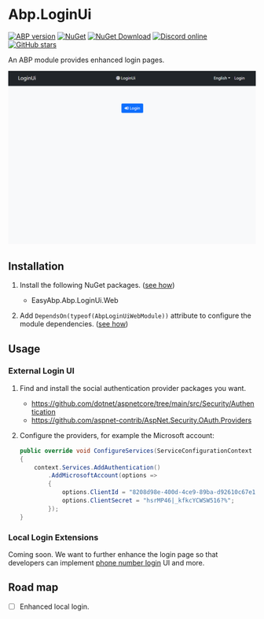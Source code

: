 # Abp.LoginUi

[![ABP version](https://img.shields.io/badge/dynamic/xml?style=flat-square&color=yellow&label=abp&query=%2F%2FProject%2FPropertyGroup%2FAbpVersion&url=https%3A%2F%2Fraw.githubusercontent.com%2FEasyAbp%2FAbp.LoginUi%2Fmaster%2FDirectory.Build.props)](https://abp.io)
[![NuGet](https://img.shields.io/nuget/v/EasyAbp.Abp.LoginUi.Web.svg?style=flat-square)](https://www.nuget.org/packages/EasyAbp.Abp.LoginUi.Web)
[![NuGet Download](https://img.shields.io/nuget/dt/EasyAbp.Abp.LoginUi.Web.svg?style=flat-square)](https://www.nuget.org/packages/EasyAbp.Abp.LoginUi.Web)
[![Discord online](https://badgen.net/discord/online-members/S6QaezrCRq?label=Discord)](https://discord.gg/S6QaezrCRq)
[![GitHub stars](https://img.shields.io/github/stars/EasyAbp/Abp.LoginUi?style=social)](https://www.github.com/EasyAbp/Abp.LoginUi)

An ABP module provides enhanced login pages.

![demo.gif](/modules/Abp.LoginUi/images/WithMicrosoft.apng)

## Installation

1. Install the following NuGet packages. ([see how](https://github.com/EasyAbp/EasyAbpGuide/blob/master/docs/How-To.md#add-nuget-packages))

    * EasyAbp.Abp.LoginUi.Web

1. Add `DependsOn(typeof(AbpLoginUiWebModule))` attribute to configure the module dependencies. ([see how](https://github.com/EasyAbp/EasyAbpGuide/blob/master/docs/How-To.md#add-module-dependencies))

## Usage

### External Login UI

1. Find and install the social authentication provider packages you want.
   * https://github.com/dotnet/aspnetcore/tree/main/src/Security/Authentication
   * https://github.com/aspnet-contrib/AspNet.Security.OAuth.Providers

2. Configure the providers, for example the Microsoft account:
   ```c#
   public override void ConfigureServices(ServiceConfigurationContext context)
   {
       context.Services.AddAuthentication()
           .AddMicrosoftAccount(options =>
           {
               options.ClientId = "8208d98e-400d-4ce9-89ba-d92610c67e13";
               options.ClientSecret = "hsrMP46|_kfkcYCWSW516?%";
           });
   }
   ```

### Local Login Extensions

Coming soon. We want to further enhance the login page so that developers can implement [phone number login](https://github.com/EasyAbp/Abp.PhoneNumberLogin) UI and more. 

## Road map

- [ ] Enhanced local login.
